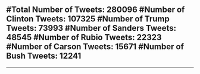 #Total Number of Tweets: 280096 
#Number of Clinton Tweets: 107325
#Number of Trump Tweets: 73993
#Number of Sanders Tweets: 48545
#Number of Rubio Tweets: 22323
#Number of Carson Tweets: 15671
#Number of Bush Tweets: 12241
---
---
